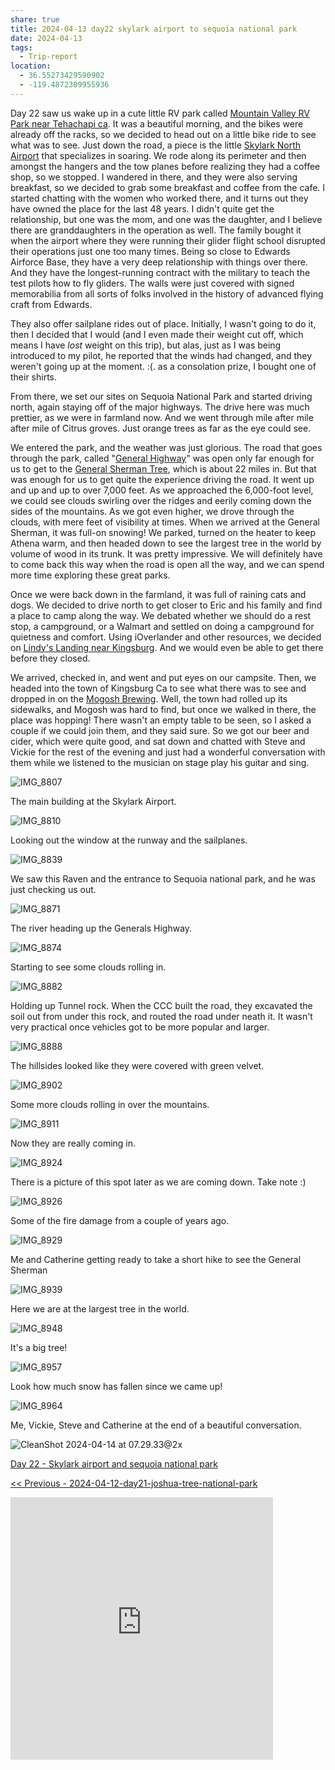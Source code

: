 ```yaml
---
share: true
title: 2024-04-13 day22 skylark airport to sequoia national park
date: 2024-04-13
tags:
  - Trip-report
location:
  - 36.55273429590902
  - -119.4872309955936
---
```


Day 22 saw us wake up in a cute little RV park called [Mountain Valley RV Park near Tehachapi ca](https://www.campendium.com/mountain-valley-rv-park).    It was a beautiful morning, and the bikes were already off the racks, so we decided to head out on a little bike ride to see what was to see.  Just down the road, a piece is the little [Skylark North Airport](https://skylarknorth.com/) that specializes in soaring. We rode along its perimeter and then amongst the hangers and the tow planes before realizing they had a coffee shop, so we stopped. I wandered in there, and they were also serving breakfast, so we decided to grab some breakfast and coffee from the cafe.   I started chatting with the women who worked there, and it turns out they have owned the place for the last 48 years.  I didn't quite get the relationship, but one was the mom, and one was the daughter, and I believe there are granddaughters in the operation as well.  The family bought it when the airport where they were running their glider flight school disrupted their operations just one too many times.   Being so close to Edwards Airforce Base, they have a very deep relationship with things over there.   And they have the longest-running contract with the military to teach the test pilots how to fly gliders.  The walls were just covered with signed memorabilia from all sorts of folks involved in the history of advanced flying craft from Edwards. 

They also offer sailplane rides out of place. Initially, I wasn't going to do it, then I decided that I would (and I even made their weight cut off, which means I have _lost_ weight on this trip), but alas, just as I was being introduced to my pilot, he reported that the winds had changed, and they weren't going up at the moment.   :(.  as a consolation prize, I bought one of their shirts.   

From there, we set our sites on Sequoia National Park and started driving north, again staying off of the major highways.   The drive here was much prettier, as we were in farmland now.  And we went through mile after mile after mile of Citrus groves.  Just orange trees as far as the eye could see.   

We entered the park, and the weather was just glorious.  The road that goes through the park, called "[General Highway](https://en.wikipedia.org/wiki/Generals_Highway)" was open only far enough for us to get to the [General Sherman Tree](https://www.nps.gov/seki/learn/nature/sherman.htm), which is about 22 miles in.  But that was enough for us to get quite the experience driving the road.   It went up and up and up to over 7,000 feet.  As we approached the 6,000-foot level, we could see clouds swirling over the ridges and eerily coming down the sides of the mountains.   As we got even higher, we drove through the clouds, with mere feet of visibility at times.    When we arrived at the General Sherman, it was full-on snowing!    We parked, turned on the heater to keep Athena warm, and then headed down to see the largest tree in the world by volume of wood in its trunk.    It was pretty impressive.    We will definitely have to come back this way when the road is open all the way, and we can spend more time exploring these great parks.

Once we were back down in the farmland, it was full of raining cats and dogs.  We decided to drive north to get closer to Eric and his family and find a place to camp along the way.   We debated whether we should do a rest stop, a campground, or a Walmart and settled on doing a campground for quietness and comfort.   Using iOverlander and other resources, we decided on [Lindy's Landing near Kingsburg](https://lindyslandingllc.com/).   And we would even be able to get there before they closed.   

We arrived, checked in, and went and put eyes on our campsite. Then, we headed into the town of Kingsburg Ca to see what there was to see and dropped in on the [Mogosh Brewing](https://www.magoshbeer.com/).  Well, the town had rolled up its sidewalks, and Mogosh was hard to find, but once we walked in there, the place was hopping!  There wasn't an empty table to be seen, so I asked a couple if we could join them, and they said sure.   So we got our beer and cider, which were quite good, and sat down and chatted with Steve and Vickie for the rest of the evening and just had a wonderful conversation with them while we listened to the musician on stage play his guitar and sing. 



![IMG_8807](../attachments/IMG_8807.jpeg)

The main building at the Skylark Airport.

![IMG_8810](../attachments/IMG_8810.jpeg)

Looking out the window at the runway and the sailplanes.

![IMG_8839](../attachments/IMG_8839.jpeg)

We saw this Raven and the entrance to Sequoia national park, and he was just checking us out.

![IMG_8871](../attachments/IMG_8871.jpeg)

The river heading up the Generals Highway.

![IMG_8874](../attachments/IMG_8874.jpeg)

Starting to see some clouds rolling in.

![IMG_8882](../attachments/IMG_8882.jpeg)

Holding up Tunnel rock.  When the CCC built the road, they excavated the soil out from under this rock, and routed the road under neath it.  It wasn't very practical once vehicles got to be more popular and larger.

![IMG_8888](../attachments/IMG_8888.jpeg)

The hillsides looked like they were covered with green velvet.

![IMG_8902](../attachments/IMG_8902.jpeg)

Some more clouds rolling in over the mountains.

![IMG_8911](../attachments/IMG_8911.jpeg)

Now they are really coming in.

![IMG_8924](../attachments/IMG_8924.jpeg)

There is a picture of this spot later as we are coming down.  Take note :) 

![IMG_8926](../attachments/IMG_8926.jpeg)

Some of the fire damage from a couple of years ago.

![IMG_8929](../attachments/IMG_8929.jpeg)

Me and Catherine getting ready to take a short hike to see the General Sherman

![IMG_8939](../attachments/IMG_8939.jpeg)

Here we are at the largest tree in the world.

![IMG_8948](../attachments/IMG_8948.jpeg)

It's a big tree!

![IMG_8957](../attachments/IMG_8957.jpeg)

Look how much snow has fallen since we came up!

![IMG_8964](../attachments/IMG_8964.jpeg)

Me, Vickie, Steve and Catherine at the end of a beautiful conversation. 

![CleanShot 2024-04-14 at 07.29.33@2x](../attachments/CleanShot%202024-04-14%20at%2007.29.33@2x.png)



[Day 22 - Skylark airport and sequoia national park](https://www.gaiagps.com/public/kNUMgmzz9utsvMNCoLwICgFh/)

[<< Previous - 2024-04-12-day21-joshua-tree-national-park](./2024-04-12-day21-joshua-tree-national-park.md)

<iframe src="https://www.gaiagps.com/public/kNUMgmzz9utsvMNCoLwICgFh/?embed=True" style="border:none; overflow-y: hidden; background-color:white; min-width: 320px; max-width:420px; width:100%; height: 420px;" seamless />


